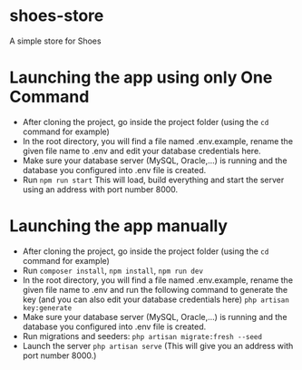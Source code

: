 # shoes-store
A simple store for Shoes

# Launching the app using only One Command
- After cloning the project, go inside the project folder (using the `cd` command for example)
- In the root directory, you will find a file named .env.example, rename the given file name to .env and edit your database credentials here.
- Make sure your database server (MySQL, Oracle,...) is running and the database you configured into .env file is created.
- Run `npm run start` This will load, build everything and start the server using an address with port number 8000. 


# Launching the app manually
- After cloning the project, go inside the project folder (using the `cd` command for example)
- Run `composer install`, `npm install`, `npm run dev`
- In the root directory, you will find a file named .env.example, rename the given file name to .env and run the following command to generate the key (and you can also edit your database credentials here) `php artisan key:generate`
- Make sure your database server (MySQL, Oracle,...) is running and the database you configured into .env file is created.
- Run migrations and seeders: `php artisan migrate:fresh --seed`
- Launch the server `php artisan serve` (This will give you an address with port number 8000.)
